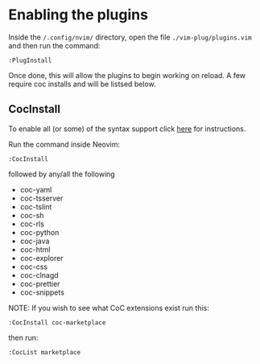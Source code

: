# Enabling the plugins

Inside the `/.config/nvim/` directory, open the file `./vim-plug/plugins.vim` and then run the command:

```vim
:PlugInstall
```

Once done, this will allow the plugins to begin working on reload. A few require coc installs and will be listsed below.

## CocInstall

To enable all (or some) of the syntax support click [here](./util/info/coc_setup.md) for instructions.

Run the command inside Neovim:

```
:CocInstall
```

followed by any/all the following

- coc-yaml
- coc-tsserver
- coc-tslint
- coc-sh
- coc-rls
- coc-python
- coc-java
- coc-html
- coc-explorer
- coc-css
- coc-clnagd
- coc-prettier
- coc-snippets

NOTE: If you wish to see what CoC extensions exist run this:

```
:CocInstall coc-marketplace
```

then run:

```
:CocList marketplace
```

